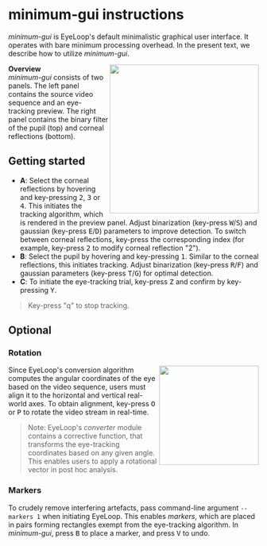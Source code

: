 # minimum-gui instructions #
*minimum-gui* is EyeLoop's default minimalistic graphical user interface. It operates with bare minimum processing overhead. In the present text, we describe how to utilize *minimum-gui*.

<p align="right">
<img src="https://github.com/simonarvin/eyeloop/blob/master/guis/minimum/graphics/instructions_md/start.svg?raw=true" align="right" width = "300">
</p>

**Overview**\
*minimum-gui* consists of two panels. The left panel contains the source video sequence and an eye-tracking preview. The right panel contains the binary filter of the pupil (top) and corneal reflections (bottom).

## Getting started ##
- **A**: Select the corneal reflections by hovering and key-pressing <kbd>2</kbd>, <kbd>3</kbd> or <kbd>4</kbd>. This initiates the tracking algorithm, which is rendered in the preview panel. Adjust binarization (key-press <kbd>W</kbd>/<kbd>S</kbd>) and gaussian (key-press <kbd>E</kbd>/<kbd>D</kbd>) parameters to improve detection. To switch between corneal reflections, key-press the corresponding index (for example, key-press <kbd>2</kbd> to modify corneal reflection "2").
- **B**: Select the pupil by hovering and key-pressing <kbd>1</kbd>. Similar to the corneal reflections, this initiates tracking. Adjust binarization (key-press <kbd>R</kbd>/<kbd>F</kbd>) and gaussian parameters (key-press <kbd>T</kbd>/<kbd>G</kbd>) for optimal detection.
- **C**: To initiate the eye-tracking trial, key-press <kbd>Z</kbd> and confirm by key-pressing <kbd>Y</kbd>.

> Key-press "q" to stop tracking.

## Optional ##
### Rotation ###
<p align="right">
<img src="https://github.com/simonarvin/eyeloop/blob/master/guis/minimum/graphics/instructions_md/rotation.svg?raw=true" align="right" width = "200">
</p>
Since EyeLoop's conversion algorithm computes the angular coordinates of the eye based on the video sequence, users must align it to the horizontal and vertical real-world axes. To obtain alignment, key-press <kbd>O</kbd> or <kbd>P</kbd> to rotate the video stream in real-time.

> Note: EyeLoop's *converter* module contains a corrective function, that transforms the eye-tracking coordinates based on any given angle. This enables users to apply a rotational vector in post hoc analysis.

### Markers ###
To crudely remove interfering artefacts, pass command-line argument ```--markers 1``` when initiating EyeLoop. This enables *markers*, which are placed in pairs forming rectangles exempt from the eye-tracking algorithm. In *minimum-gui*, press <kbd>B</kbd> to place a marker, and press <kbd>V</kbd> to undo.


